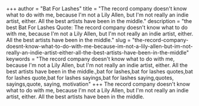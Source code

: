 +++
author = "Bat For Lashes"
title = "The record company doesn't know what to do with me, because I'm not a Lily Allen, but I'm not really an indie artist, either. All the best artists have been in the middle."
description = "the best Bat For Lashes Quote: The record company doesn't know what to do with me, because I'm not a Lily Allen, but I'm not really an indie artist, either. All the best artists have been in the middle."
slug = "the-record-company-doesnt-know-what-to-do-with-me-because-im-not-a-lily-allen-but-im-not-really-an-indie-artist-either-all-the-best-artists-have-been-in-the-middle"
keywords = "The record company doesn't know what to do with me, because I'm not a Lily Allen, but I'm not really an indie artist, either. All the best artists have been in the middle.,bat for lashes,bat for lashes quotes,bat for lashes quote,bat for lashes sayings,bat for lashes saying,quotes, sayings,quote, saying, motivation"
+++
The record company doesn't know what to do with me, because I'm not a Lily Allen, but I'm not really an indie artist, either. All the best artists have been in the middle.
